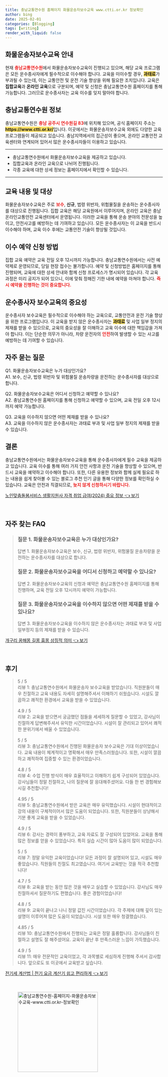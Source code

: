 ```yaml
---
title: 충남교통연수원 홈페이지 화물운송자보수교육 www.ctti.or.kr 정보확인
author: bing
date: 2025-02-01
categories: [Blogging]
tags: [writing]
render_with_liquid: false
---
```



<h2 id='화물운송자보수교육안내'>화물운송자보수교육 안내</h2>

<p>현재 <b><span style="color: #ee2323;">충남교통연수원</span></b>에서 화물운송자보수교육이 진행되고 있으며, 해당 교육 프로그램은 모든 운수종사자에게 필수적으로 이수해야 합니다. 교육을 미이수할 경우, <b><span style="background-color: #ffe066;">과태료</span></b>가 부과될 수 있는데, 이는 교통안전 및 운전 기술 향상을 위해 필요한 조치입니다. 교육은 <b>집합교육</b>과 <b>온라인 교육</b>으로 구분되며, 예약 및 신청은 충남교통연수원 홈페이지를 통해 가능합니다. 그러므로 운수종사자는 교육 이수를 잊지 말아야 합니다.</p>

<h2 id='충남교통연수원정보'>충남교통연수원 정보</h2>

<p>충남교통연수원은 <b><span style="color: #ee2323;">충남 공주시 연수원길 83</span></b>에 위치해 있으며, 공식 홈페이지 주소는 <b><span style="background-color: #ffe066;">https://www.ctti.or.kr/</span></b>입니다. 이곳에서는 화물운송자보수교육 외에도 다양한 교육 프로그램들이 제공되고 있습니다. 충남지역에서의 접근성이 좋으며, 온라인 교통안전 교육센터와 연계되어 있어서 많은 운수종사자들이 이용하고 있습니다.</p>

<hr />

<ul>
    <li>충남교통연수원에서 화물운송자보수교육을 제공하고 있습니다.</li>
    <li>집합교육과 온라인 교육으로 나뉘어 진행됩니다.</li>
    <li>각종 교육에 대한 상세 정보는 홈페이지에서 확인할 수 있습니다.</li>
</ul>

<hr />

<h2 id='교육내용및대상'>교육 내용 및 대상</h2>

<p>화물운송자보수교육은 주로 <b><span style="color: #ee2323;">보수</span></b>, <b>신규</b>, 법령 위반자, 위험물질을 운송하는 운수종사자를 대상으로 진행됩니다. 집합 교육은 해당 교육원에서 이루어지며, 온라인 교육은 충남 온라인교통안전 교육센터에서 운영됩니다. 이러한 교육을 통해 운송 분야의 전문성을 높이고, 안전사고를 예방하는 데 기여하고 있습니다. 모든 운수종사자는 이 교육을 반드시 이수해야 하며, 교육 이수 후에는 교통안전 기술이 향상될 것입니다.</p>

<h2 id='예약신청방법'>이수 예약 신청 방법</h2>

<p>집합 교육 예약은 교육 전일 오후 12시까지 가능합니다. 충남교통연수원에서는 사전 예약제로 운영되므로, 당일 현장 접수는 불가합니다. 예약 및 신청방법은 홈페이지를 통해 진행되며, 교육에 대한 상세 안내와 함께 신청 프로세스가 명시되어 있습니다. 각 교육 과정은 미리 공지가 되어 있으니, 이에 맞춰 정해진 기한 내에 예약을 마쳐야 합니다. <b><span style="color: #ee2323;">즉시 예약을 진행하는 것이 중요합니다.</span></b></p>

<h2 id='교육의중요성'>운수종사자 보수교육의 중요성</h2>

<p>운수종사자 보수교육은 필수적으로 이수해야 하는 교육으로, 교통안전과 운전 기술 향상을 위한 프로그램입니다. 이 교육을 받지 않은 운수종사자는 <b><span style="background-color: #ffe066;">과태료</span></b> 및 사업 일부 정지의 제재를 받을 수 있으므로, 교육의 중요성을 잘 이해하고 교육 이수에 대한 책임감을 가져야 합니다. 이는 단순한 의무가 아니라, 차량 운전자의 <b><span style="color: #ee2323;">안전</span></b>하여 발생할 수 있는 사고를 예방하는 데 기여할 수 있습니다.</p>

<h2 id='자주하는질문'>자주 묻는 질문</h2>

<p>Q1. 화물운송자보수교육은 누가 대상인가요?<br> A1. 보수, 신규, 법령 위반자 및 위험물질 운송차량을 운전하는 운수종사자를 대상으로 합니다.</p>

<p>Q2. 화물운송자보수교육은 어디서 신청하고 예약할 수 있나요?<br> A2. 충남교통연수원 홈페이지를 통해 신청하고 예약할 수 있으며, 교육 전일 오후 12시까지 예약 가능합니다.</p>

<p>Q3. 교육을 이수하지 않으면 어떤 제재를 받을 수 있나요?<br> A3. 교육을 이수하지 않은 운수종사자는 과태료 부과 및 사업 일부 정지의 제재를 받을 수 있습니다.</p>

<h2 id='결론'>결론</h2>

<p>충남교통연수원에서는 화물운송자보수교육을 통해 운수종사자에게 필수 교육을 제공하고 있습니다. 교육 이수를 통해 여러 가지 안전 사항과 운전 기술을 향상할 수 있으며, 반드시 교육을 예약하고 이수해야 합니다. 또한, 다른 유용한 정보와 함께 실제 필요로 하는 내용을 쉽게 찾아볼 수 있는 블로그 추천 인기 글을 통해 다양한 정보를 확인하실 수 있습니다. 교육은 안전과 직결되므로, <b><span style="color: #ee2323;">늦지 않게 신청하시기 바랍니다.</span></b></p>


<p><a class="click-button" title="노인맞춤돌봄서비스 생활지원사 자격 취업 급여(2024) 중요 정보" href="https://adkhouse.github.io/posts/%EB%85%B8%EC%9D%B8%EB%A7%9E%EC%B6%A4%EB%8F%8C%EB%B4%84%EC%84%9C%EB%B9%84%EC%8A%A4-%EC%83%9D%ED%99%9C%EC%A7%80%EC%9B%90%EC%82%AC-%EC%9E%90%EA%B2%A9-%EC%B7%A8%EC%97%85-%EA%B8%89%EC%97%AC(2024)-%EC%A4%91%EC%9A%94-%EC%A0%95%EB%B3%B4/" rel="dofollow">노인맞춤돌봄서비스 생활지원사 자격 취업 급여(2024) 중요 정보 👈 보기</a></p><br>
<h2 id='자주_찾는_FAQ'>자주 찾는 FAQ</h2>
<div itemscope="" itemtype="https://schema.org/FAQPage"> 
<blockquote> 
<div itemscope="" itemprop="mainEntity" itemtype="https://schema.org/Question"> 
<h3 itemprop="name">질문 1. 화물운송자보수교육은 누가 대상인가요?</h3> 
<div itemscope="" itemprop="acceptedAnswer" itemtype="https://schema.org/Answer"> 
<span itemprop="text"> 
<p>답변 1. 화물운송자보수교육은 보수, 신규, 법령 위반자, 위험물질 운송차량을 운전하는 운수종사자를 대상으로 합니다.</p> 
</span> 
</div> 
</div> 

<div itemscope="" itemprop="mainEntity" itemtype="https://schema.org/Question"> 
<h3 itemprop="name">질문 2. 화물운송자보수교육을 어디서 신청하고 예약할 수 있나요?</h3> 
<div itemscope="" itemprop="acceptedAnswer" itemtype="https://schema.org/Answer"> 
<span itemprop="text"> 
<p>답변 2. 화물운송자보수교육의 신청과 예약은 충남교통연수원 홈페이지를 통해 진행하며, 교육 전일 오후 12시까지 예약이 가능합니다.</p> 
</span> 
</div> 
</div> 

<div itemscope="" itemprop="mainEntity" itemtype="https://schema.org/Question"> 
<h3 itemprop="name">질문 3. 화물운송자보수교육을 이수하지 않으면 어떤 제재를 받을 수 있나요?</h3> 
<div itemscope="" itemprop="acceptedAnswer" itemtype="https://schema.org/Answer"> 
<span itemprop="text"> 
<p>답변 3. 화물운송자보수교육을 이수하지 않은 운수종사자는 과태료 부과 및 사업 일부정지 등의 제재를 받을 수 있습니다.</p> 
</span> 
</div> 
</div> 
</blockquote> 
</div>
<p><a class="click-button" title="개구리 꿈해몽 길몽 흉몽 상징적 의미" href="https://adkhouse.github.io/posts/%EA%B0%9C%EA%B5%AC%EB%A6%AC-%EA%BF%88%ED%95%B4%EB%AA%BD-%EA%B8%B8%EB%AA%BD-%ED%9D%89%EB%AA%BD-%EC%83%81%EC%A7%95%EC%A0%81-%EC%9D%98%EB%AF%B8/" rel="dofollow">개구리 꿈해몽 길몽 흉몽 상징적 의미 👈 보기</a></p><br>
<h2 id='후기'>후기</h2>
<div itemscope itemtype="https://schema.org/Product">
  <blockquote>
  <div itemprop="review" itemscope itemtype="https://schema.org/Review">
      <div itemprop="reviewRating" itemscope itemtype="https://schema.org/Rating"> <span itemprop="ratingValue">5</span> / <span itemprop="bestRating">5</span> </div>
      <span itemprop="reviewBody">리뷰 1: 충남교통연수원에서 화물운송자 보수교육을 받았습니다. 직원분들이 매우 친절하고 교육 내용도 자세히 설명해주셔서 이해하기 쉬웠습니다. 시설도 깔끔하고 쾌적한 환경에서 교육을 받을 수 있었습니다.</span>
  </div>
  <br>
  <div itemprop="review" itemscope itemtype="https://schema.org/Review">
      <div itemprop="reviewRating" itemscope itemtype="https://schema.org/Rating"> <span itemprop="ratingValue">4.9</span> / <span itemprop="bestRating">5</span> </div>
      <span itemprop="reviewBody">리뷰 2: 교육을 받으면서 궁금했던 점들을 세세하게 질문할 수 있었고, 강사님이 친절하게 답변해주셔서 유익한 시간이었습니다. 시설이 잘 관리되고 있어서 쾌적한 분위기에서 배울 수 있었습니다.</span>
  </div>
  <br>
  <div itemprop="review" itemscope itemtype="https://schema.org/Review">
      <div itemprop="reviewRating" itemscope itemtype="https://schema.org/Rating"> <span itemprop="ratingValue">5</span> / <span itemprop="bestRating">5</span> </div>
      <span itemprop="reviewBody">리뷰 3: 충남교통연수원에서 진행된 화물운송자 보수교육은 기대 이상이었습니다. 교육 내용이 체계적이고 명확해서 매우 만족스러웠습니다. 또한, 시설이 깔끔하고 쾌적하여 집중할 수 있는 환경이었습니다.</span>
  </div>
  <br>
  <div itemprop="review" itemscope itemtype="https://schema.org/Review">
      <div itemprop="reviewRating" itemscope itemtype="https://schema.org/Rating"> <span itemprop="ratingValue">4.8</span> / <span itemprop="bestRating">5</span> </div>
      <span itemprop="reviewBody">리뷰 4: 수업 진행 방식이 매우 효율적이고 이해하기 쉽게 구성되어 있었습니다. 강사님들이 정말 친절하고, 나의 질문에 잘 응대해주셨어요. 다들 한 번 경험해보시길 추천합니다!</span>
  </div>
  <br>
  <div itemprop="review" itemscope itemtype="https://schema.org/Review">
      <div itemprop="reviewRating" itemscope itemtype="https://schema.org/Rating"> <span itemprop="ratingValue">4.95</span> / <span itemprop="bestRating">5</span> </div>
      <span itemprop="reviewBody">리뷰 5: 충남교통연수원에서 받은 교육은 매우 유익했습니다. 시설이 현대적이고 강의 내용이 구체적이어서 많은 도움이 되었습니다. 또한, 직원분들이 상냥해서 기분 좋게 교육을 받을 수 있었습니다.</span>
  </div>
  <br>
  <div itemprop="review" itemscope itemtype="https://schema.org/Review">
      <div itemprop="reviewRating" itemscope itemtype="https://schema.org/Rating"> <span itemprop="ratingValue">4.9</span> / <span itemprop="bestRating">5</span> </div>
      <span itemprop="reviewBody">리뷰 6: 강사는 경력이 풍부하고, 교육 자료도 잘 구성되어 있었어요. 교육을 통해 많은 정보를 얻을 수 있었습니다. 특히 실습 시간이 많아 도움이 많이 되었습니다.</span>
  </div>
  <br>
  <div itemprop="review" itemscope itemtype="https://schema.org/Review">
      <div itemprop="reviewRating" itemscope itemtype="https://schema.org/Rating"> <span itemprop="ratingValue">5</span> / <span itemprop="bestRating">5</span> </div>
      <span itemprop="reviewBody">리뷰 7: 정말 유익한 교육이었습니다! 모든 과정이 잘 설명되어 있고, 시설도 매우 좋았습니다. 직원들의 친절도 최고였습니다. 여기서 교육받는 것을 적극 추천합니다!</span>
  </div>
  <br>
  <div itemprop="review" itemscope itemtype="https://schema.org/Review">
      <div itemprop="reviewRating" itemscope itemtype="https://schema.org/Rating"> <span itemprop="ratingValue">4.7</span> / <span itemprop="bestRating">5</span> </div>
      <span itemprop="reviewBody">리뷰 8: 교육을 받는 동안 많은 것을 배우고 실습할 수 있었습니다. 강사님도 매우 친절하셔서 질문하기도 편했습니다. 좋은 경험이었습니다!</span>
  </div>
  <br>
  <div itemprop="review" itemscope itemtype="https://schema.org/Review">
      <div itemprop="reviewRating" itemscope itemtype="https://schema.org/Rating"> <span itemprop="ratingValue">4.8</span> / <span itemprop="bestRating">5</span> </div>
      <span itemprop="reviewBody">리뷰 9: 교육이 끝나고 나니 정말 값진 시간이었습니다. 각 주제에 대해 깊이 있는 설명이 이루어져 많은 도움이 되었습니다. 시설 또한 매우 청결했습니다.</span>
  </div>
  <br>
  <div itemprop="review" itemscope itemtype="https://schema.org/Review">
      <div itemprop="reviewRating" itemscope itemtype="https://schema.org/Rating"> <span itemprop="ratingValue">4.85</span> / <span itemprop="bestRating">5</span> </div>
      <span itemprop="reviewBody">리뷰 10: 충남교통연수원에서 진행되는 교육은 정말 훌륭합니다. 강사님들이 친절하고 설명도 잘 해주셨어요. 교육이 끝난 후 만족스러운 느낌이 가득했습니다.</span>
  </div>
  <br>
  <div itemprop="review" itemscope itemtype="https://schema.org/Review">
      <div itemprop="reviewRating" itemscope itemtype="https://schema.org/Rating"> <span itemprop="ratingValue">4.9</span> / <span itemprop="bestRating">5</span> </div>
      <span itemprop="reviewBody">리뷰 11: 매우 전문적인 교육이었고, 각 과목별로 세심하게 진행해 주셔서 감사합니다. 앞으로도 또 이곳에서 교육받고 싶습니다.</span>
  </div>
  </blockquote>
</div>
<p><a class="click-button" title="전기세 계산법 | 전기 요금 계산기 쉽고 편리하게" href="https://adkhouse.github.io/posts/%EC%A0%84%EA%B8%B0%EC%84%B8-%EA%B3%84%EC%82%B0%EB%B2%95-%EC%A0%84%EA%B8%B0-%EC%9A%94%EA%B8%88-%EA%B3%84%EC%82%B0%EA%B8%B0-%EC%89%BD%EA%B3%A0-%ED%8E%B8%EB%A6%AC%ED%95%98%EA%B2%8C/" rel="dofollow">전기세 계산법 | 전기 요금 계산기 쉽고 편리하게 👈 보기</a></p><br>
<figure class="image"><img src="https://adkhouse.github.io/assets/img/thumbnail/충남교통연수원-홈페이지-화물운송자보수교육-www.ctti.or.kr-정보확인.webp" alt="충남교통연수원-홈페이지-화물운송자보수교육-www.ctti.or.kr-정보확인" width="256" height="256"></figure>